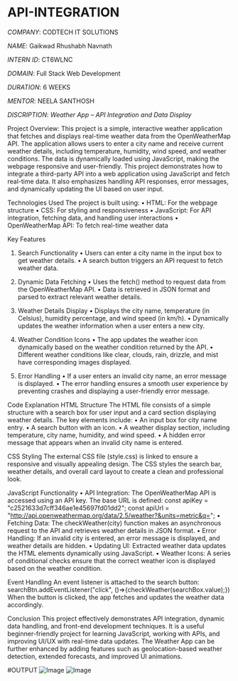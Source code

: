 # API-INTEGRATION

*COMPANY*: CODTECH IT SOLUTIONS

*NAME*: Gaikwad Rhushabh Navnath

*INTERN ID*: CT6WLNC

*DOMAIN*: Full Stack Web Development

*DURATION*: 6 WEEKS

*MENTOR*: NEELA SANTHOSH

*DISCRIPTION*:
*Weather App – API Integration and Data Display*

  Project Overview:
    This project is a simple, interactive weather application that fetches and displays real-time weather data from the OpenWeatherMap API. The application allows users to enter a city name and receive current weather details, including temperature, humidity, wind speed, and weather conditions. The data is dynamically loaded using JavaScript, making the webpage responsive and user-friendly.
    This project demonstrates how to integrate a third-party API into a web application using JavaScript and fetch real-time data. It also emphasizes handling API responses, error messages, and dynamically updating the UI based on user input.

Technologies Used
  The project is built using:
  •	HTML: For the webpage structure
  •	CSS: For styling and responsiveness
  •	JavaScript: For API integration, fetching data, and handling user interactions
  •	OpenWeatherMap API: To fetch real-time weather data

Key Features
  1)	Search Functionality
    •	Users can enter a city name in the input box to get weather details.
    •	A search button triggers an API request to fetch weather data.
  
  2)	Dynamic Data Fetching
    •	Uses the fetch() method to request data from the OpenWeatherMap API.
    •	Data is retrieved in JSON format and parsed to extract relevant weather details.
  
  3)	Weather Details Display
    •	Displays the city name, temperature (in Celsius), humidity percentage, and wind speed (in km/h).
    •	Dynamically updates the weather information when a user enters a new city.
  
  4)	Weather Condition Icons
    •	The app updates the weather icon dynamically based on the weather condition returned by the API.
    •	Different weather conditions like clear, clouds, rain, drizzle, and mist have corresponding images displayed.
  
  5)	Error Handling
    •	If a user enters an invalid city name, an error message is displayed.
    •	The error handling ensures a smooth user experience by preventing crashes and displaying a user-friendly error message.

Code Explanation
  HTML Structure
    The HTML file consists of a simple structure with a search box for user input and a card section displaying weather details. The key elements include:
    •	An input box for city name entry.
    •	A search button with an icon.
    •	A weather display section, including temperature, city name, humidity, and wind speed.
    •	A hidden error message that appears when an invalid city name is entered.

CSS Styling
  The external CSS file (style.css) is linked to ensure a responsive and visually appealing design. The CSS styles the search bar, weather details, and overall card layout to create a clean and professional look.

JavaScript Functionality
  •	API Integration: The OpenWeatherMap API is accessed using an API key. The base URL is defined:
      const apiKey = "c2521633d7cff346ae1e45697fd01dd2";
      const apiUrl = "http://api.openweathermap.org/data/2.5/weather?&units=metric&q=";
  •	Fetching Data: The checkWeather(city) function makes an asynchronous request to the API and retrieves weather details in JSON format.
  •	Error Handling: If an invalid city is entered, an error message is displayed, and weather details are hidden.
  •	Updating UI: Extracted weather data updates the HTML elements dynamically using JavaScript.
  •	Weather Icons: A series of conditional checks ensure that the correct weather icon is displayed based on the weather condition.

Event Handling
  An event listener is attached to the search button:
      searchBtn.addEventListener("click", ()=>{checkWeather(searchBox.value);})
  When the button is clicked, the app fetches and updates the weather data accordingly.

Conclusion
  This project effectively demonstrates API integration, dynamic data handling, and front-end development techniques. It is a useful beginner-friendly project for learning JavaScript, working with APIs, and improving UI/UX with real-time data updates. The Weather App can be further enhanced by adding features such as geolocation-based weather detection, extended forecasts, and improved UI animations.


#OUTPUT
![Image](https://github.com/user-attachments/assets/d1dc5bb8-943d-428e-ab0d-e82da948f926)
![Image](https://github.com/user-attachments/assets/958bcbb3-9808-4fc6-b65f-1ce648c2a517)
